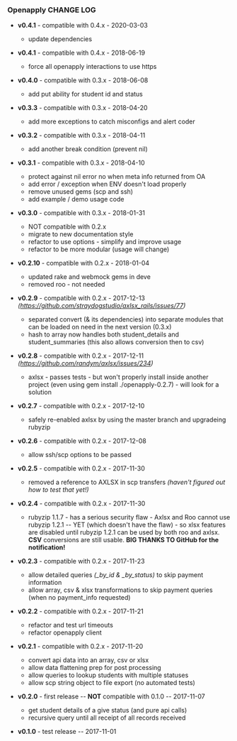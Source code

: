 ### Openapply CHANGE LOG

* **v0.4.1** - compatible with 0.4.x - 2020-03-03
  - update dependencies

* **v0.4.1** - compatible with 0.4.x - 2018-06-19
  - force all openapply interactions to use https

* **v0.4.0** - compatible with 0.3.x - 2018-06-08
  - add put ability for student id and status

* **v0.3.3** - compatible with 0.3.x - 2018-04-20
  - add more exceptions to catch misconfigs and alert coder

* **v0.3.2** - compatible with 0.3.x - 2018-04-11
  - add another break condition (prevent nil)

* **v0.3.1** - compatible with 0.3.x - 2018-04-10
  - protect against nil error no when meta info returned from OA
  - add error / exception when ENV doesn't load properly
  - remove unused gems (scp and ssh)
  - add example / demo usage code

* **v0.3.0** - compatible with 0.3.x - 2018-01-31
  - NOT compatible with 0.2.x
  - migrate to new documentation style
  - refactor to use options - simplify and improve usage
  - refactor to be more modular (usage will change)

* **v0.2.10** - compatible with 0.2.x - 2018-01-04
  - updated rake and webmock gems in deve
  - removed roo - not needed

* **v0.2.9** - compatible with 0.2.x - 2017-12-13 *(https://github.com/straydogstudio/axlsx_rails/issues/77)*
    - separated convert (& its dependencies) into separate modules that can be loaded on need in the next version (0.3.x)
    - hash to array now handles both student_details and student_summaries (this also allows conversion then to csv)

* **v0.2.8** - compatible with 0.2.x - 2017-12-11 *(https://github.com/randym/axlsx/issues/234)*
  - axlsx - passes tests - but won't properly install inside another project (even using gem install ./openapply-0.2.7) - will look for a solution

* **v0.2.7** - compatible with 0.2.x - 2017-12-10
  - safely re-enabled axlsx by using the master branch and upgradeing rubyzip

* **v0.2.6** - compatible with 0.2.x - 2017-12-08
  - allow ssh/scp options to be passed

* **v0.2.5** - compatible with 0.2.x - 2017-11-30
  - removed a reference to AXLSX in scp transfers *(haven't figured out how to test that yet!)*

* **v0.2.4** - compatible with 0.2.x - 2017-11-30
  - rubyzip 1.1.7 - has a serious security flaw - Axlsx and Roo cannot use rubyzip 1.2.1 -- YET (which doesn't have the flaw) - so xlsx features are disabled until rubyzip 1.2.1 can be used by both roo and axlsx.  **CSV** conversions are still usable.  **BIG THANKS TO GitHub for the notification!**

* **v0.2.3** - compatible with 0.2.x - 2017-11-23
  - allow detailed queries *(_by_id & _by_status)* to skip payment information
  - allow array, csv & xlsx transformations to skip payment queries (when no payment_info requested)

* **v0.2.2** - compatible with 0.2.x - 2017-11-21
  - refactor and test url timeouts
  - refactor openapply client

* **v0.2.1** - compatible with 0.2.x - 2017-11-20
  - convert api data into an array, csv or xlsx
  - allow data flattening prep for post processing
  - allow queries to lookup students with multiple statuses
  - allow scp string object to file export (no automated tests)

* **v0.2.0** - first release -- **NOT** compatible with 0.1.0 -- 2017-11-07
  - get student details of a give status (and pure api calls)
  - recursive query until all receipt of all records received

* **v0.1.0** - test release -- 2017-11-01
